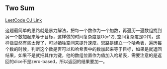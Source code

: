 Two Sum
---
[LeetCode OJ Link](https://leetcode.com/problems/two-sum/)

这题最简单的思路就是暴力解法，把每一个数作为一个加数，再遍历一遍数组找到另一个数加起来等于目标，这样做的时间复杂度是O(n^2), 空间复杂度是O(1)。这样做显然有些太慢了，可以牺牲空间来提升速度。思路是建立一个哈希表，遍历每个数的时候，判断这个数是否可以和哈希表中的数加起来等于目标，如果是就返回结果，如果不是就把其作为键，他的数组位置作为值加入哈希表，需要注意的是返回的dice不是zero-based，所以返回的结果要加一。